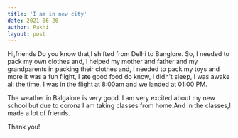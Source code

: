 ```yaml
---
title: 'I am in new city'
date: 2021-06-20
author: Pakhi
layout: post
---
```

Hi,friends
Do you know that,I shifted from Delhi to Banglore.
So, I needed to pack my own clothes and, I helped my mother and father and my grandparents in packing their clothes and, I needed to pack my toys and more it was a fun flight, I ate good food do know, I didn't sleep, I was awake all the time. I was in the flight at 8:00am and we landed at 01:00 PM. 

The weather in Balgalore is very good. I am very excited about my new school but due to corona I am taking classes from home.And in the classes,I made a lot of friends. 


Thank you!